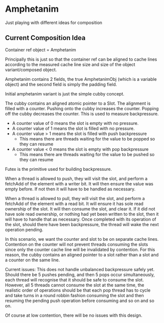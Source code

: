 # Amphetanim

Just playing with different ideas for composition

## Current Composition Idea

Container ref object = Amphetanim

Principally this is just so that the container ref can be aligned to cache lines
according to the measured cache line size and size of the object variant/composed
object.

Amphetanim contains 2 fields, the true AmphetanimObj (which is a variable object)
and the second field is simply the padding field.

Initial amphetanim variant is just the simple cubby concept.

The cubby contains an aligned atomic pointer to a Slot. The alignment is filled
with a counter. Pushing onto the cubby increases the counter. Popping off the
cubby decreases the counter. This is used to measure backpressure.

- A counter value of 0 means the slot is empty with no pressure.
- A counter value of 1 means the slot is filled with no pressure.
- A counter value > 1 means the slot is filled with push backpressure
  - This means there are threads waiting for the value to be popped so they can resume
- A counter value < 0 means the slot is empty with pop backpressure
  - This means there are threads waiting for the value to be pushed so they can resume

Futex is the primitive used for building backpressure.

When a thread is allowed to push, they will visit the slot, and perform a fetchAdd
of the element with a writer bit. It will then ensure the value was empty before.
If not then it will have to be handled as necessary.

When a thread is allowed to pull, they will visit the slot, and perform a fetchAdd
of the element with a read bit. It will ensure it has sole read ownership of the slot. It will then consume the slot, and clear it. If it did not have sole read
ownership, or nothing had yet been written to the slot, then it will have to handle
that as necessary.
Once completed with its operation of the slot, should there have been backpressure, the thread will wake the next operation pending.

In this scenario, we want the counter and slot to be on separate cache lines.
Contention on the counter will not prevent threads consuming the slots since only the counter cache line will be invalidated by contention. For this reason, the cubby contains an aligned pointer to a slot rather than a slot and a counter on the same line.

Current issues: This does not handle unbalanced backpressure safely yet. Should there be 5 pushes pending, and then 5 pops occur simultaneously, each thread will recognise that it should be safe to consume the slot. However, all 5 threads cannot consume the slot at the same time, the realistic order of operations should be that each pop thread has to cycle and take turns in a round robbin fashion consuming the slot and then resuming the pending push operation before consuming and so on and so on.

Of course at low contention, there will be no issues with this design.
